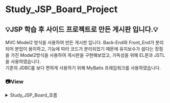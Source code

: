 # Study_JSP_Board_Project
## 💡JSP 학습 후 사이드 프로젝트로 만든 게시판 입니다.💡

MVC Model2 방식을 사용하여 만든 게시판 입니다.
Back-End와 Front_End가 분리되어 분업이 용이하고, 기능에 따라 코드가 분리되었기 때문에 유지보수가 쉽다는 장점을 가진 Model2방식을 사용하여 게시판을 구현해보았고, 가독성을 위해 EL문과 JSTL을 사용하였습니다.<br>
기존의 JDBC를 보다 편하게 사용하기 위해 MyBatis 프레임워크를 사용하였습니다.

### 📷View

<details>
<summary>Study_JSP_Board_흐름</summary>
<div markdown="1">

<img width="809" alt="session없을 때 메인페이지" src="https://github.com/KimByoungKoo/Study_JSP_Board_Project/assets/126244836/f4c5db03-c547-4968-a35b-01d820065cc1">

<img width="853" alt="회원가입 페이지" src="https://github.com/KimByoungKoo/Study_JSP_Board_Project/assets/126244836/7cfdf3e1-2c2b-4c64-bce0-3688a8e29c6d">
  
<img width="871" alt="메인 페이지" src="https://github.com/KimByoungKoo/Study_JSP_Board_Project/assets/126244836/ea02eabc-0492-4d18-9ee6-b6b85be0b690">

<img width="857" alt="글 작성하기" src="https://github.com/KimByoungKoo/Study_JSP_Board_Project/assets/126244836/ca668912-624f-47f6-9666-55c4163f370a">

<img width="826" alt="글 상세보기 페이지" src="https://github.com/KimByoungKoo/Study_JSP_Board_Project/assets/126244836/cb6bda8d-2615-4657-8b12-7239aa8abe6f">

<img width="851" alt="댓글 작성하기" src="https://github.com/KimByoungKoo/Study_JSP_Board_Project/assets/126244836/44bdf465-69f2-4327-a505-2c444ebea7e7">

<img width="821" alt="댓글 수정하기" src="https://github.com/KimByoungKoo/Study_JSP_Board_Project/assets/126244836/48f74172-b00f-4873-a8ae-c23c0ef640d7">

<img width="884" alt="댓글 삭제하기" src="https://github.com/KimByoungKoo/Study_JSP_Board_Project/assets/126244836/b3534388-c242-4319-b827-b98486c76d25">

</div>
</details>


